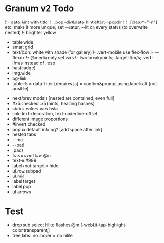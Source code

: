 # Granum v2 Todo

!!- data-hint with title
!!- .pop>div&data-hint:after:--popdir
!!!- [class*="-n"] etc: make it more unique; set --satur, --lit on every status (to overwrite nested)
!- brighter yellow
- table wide
- smart grid
- text/icon: white with shade (for gallery)
!- .vert-mobile use flex-flow
!- --flexdir
!- @media only set vars
!- two breakpoints; .target-l/m/s; .vert-l/m/s instead of .resp
- has(badge)
- img.wide
- bg-link
- table.r5
= data-filter [requires js]
= confirm&prompt using label>a# [not posible]
+ next/prev modals [nested are contained, even full]
+ #x5:checked .x5 (hints, heading hashes)
+ status colors vars hsla
+ link: text-decoration, text-underline-offset
+ different image proportions
+ #invert:checked
+ popup default info bg? [add space after link]
+ nested tabs
+ --mar
+ --pad
+ .pads
+ force overflow @m
+ text-n:#999
+ label+not:target = hide
+ ul.row.subpad
+ ul.mid
+ label target
+ label pop
+ ul arrows

# Test
- drop sub select hilite flashes @m [-webkit-tap-highlight-color:transparent;]
- tree,tabs: no .hover = no hilite